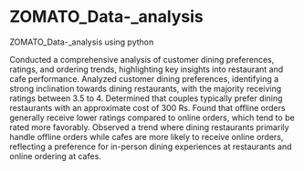 # ZOMATO_Data-_analysis
ZOMATO_Data-_analysis using python

Conducted a comprehensive analysis of customer dining preferences, ratings, and ordering trends, highlighting key insights into restaurant and cafe performance.
Analyzed customer dining preferences, identifying a strong inclination towards dining restaurants, with the majority receiving ratings between 3.5 to 4.
Determined that couples typically prefer dining restaurants with an approximate cost of 300 Rs.
Found that offline orders generally receive lower ratings compared to online orders, which tend to be rated more favorably.
Observed a trend where dining restaurants primarily handle offline orders while cafes are more likely to receive online orders, reflecting a preference for in-person dining experiences at restaurants and online ordering at cafes.
